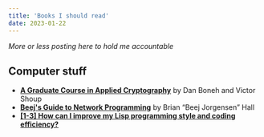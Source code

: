 ```yaml
---
title: 'Books I should read'
date: 2023-01-22
---
```


_More or less posting here to hold me accountable_

## Computer stuff

- [**A Graduate Course in Applied Cryptography**](https://toc.cryptobook.us/book.pdf) by Dan Boneh and Victor Shoup
- [**Beej's Guide to Network Programming**](https://beej.us/guide/bgnet/html/) by Brian “Beej Jorgensen” Hall
- [**[1-3] How can I improve my Lisp programming style and coding efficiency?**](https://www.cs.cmu.edu/Groups/AI/html/faqs/lang/lisp/part1/faq-doc-4.html)
